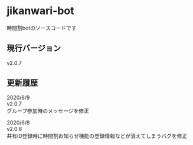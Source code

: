 # jikanwari-bot

時間割botのソースコードです

## 現行バージョン

v2.0.7

## 更新履歴

2020/6/9  
v2.0.7  
グループ参加時のメッセージを修正

2020/6/8  
v2.0.6  
共有ID登録時に時間割お知らせ機能の登録情報などが消えてしまうバグを修正
